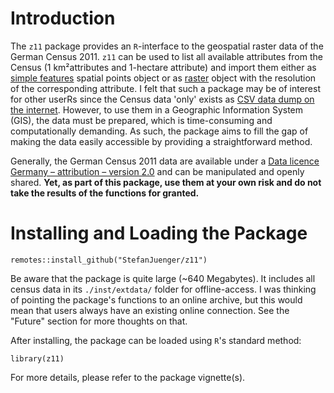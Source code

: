 # Introduction
The `z11` package provides an `R`-interface to the geospatial raster data of the German Census 2011. `z11` can be used to list all available attributes from the Census (1 km²attributes and 1-hectare attribute) and import them either as [simple features](https://r-spatial.github.io/sf/) spatial points object or as [raster](https://cran.r-project.org/web/packages/raster/index.html) object with the resolution of the corresponding attribute. I felt that such a package may be of interest for other userRs since the Census data 'only' exists as [CSV data dump on the internet](https://www.zensus2011.de/DE/Home/Aktuelles/DemografischeGrunddaten.html). However, to use them in a Geographic Information System (GIS), the data must be prepared, which is time-consuming and computationally demanding. As such, the package aims to fill the gap of making the data easily accessible by providing a straightforward method.

Generally, the German Census 2011 data are available under a [Data licence Germany – attribution – version 2.0](https://www.govdata.de/dl-de/by-2-0) and can be manipulated and openly shared. **Yet, as part of this package, use them at your own risk and do not take the results of the functions for granted.**

# Installing and Loading the Package

~~~{r}
remotes::install_github("StefanJuenger/z11")
~~~

Be aware that the package is quite large (~640 Megabytes). It includes all census data in its `./inst/extdata/` folder for offline-access. I was thinking of pointing the package's functions to an online archive, but this would mean that users always have an existing online connection. See the "Future" section for more thoughts on that.

After installing, the package can be loaded using `R`'s standard method:

~~~{r}
library(z11)
~~~

For more details, please refer to the package vignette(s).
